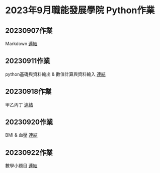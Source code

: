 # 2023年9月職能發展學院 Python作業
## 20230907作業
Markdown
[連結](./20230907作業/README.md)

## 20230911作業
python基礎與資料輸出 & 數值計算與資料輸入
[連結](./20230911作業/README.md)

## 20230918作業
甲乙丙丁
[連結](./20230918作業/README.md)

## 20230920作業
BMI & 血壓
[連結](./20230920作業/README.md)

## 20230922作業
數學小題目
[連結](./20230922作業/README.md)